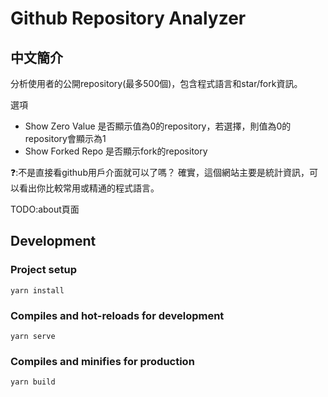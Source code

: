 # Github Repository Analyzer

## 中文簡介

分析使用者的公開repository(最多500個)，包含程式語言和star/fork資訊。

選項
- Show Zero Value 是否顯示值為0的repository，若選擇，則值為0的repository會顯示為1
- Show Forked Repo 是否顯示fork的repository

❓:不是直接看github用戶介面就可以了嗎？
確實，這個網站主要是統計資訊，可以看出你比較常用或精通的程式語言。

TODO:about頁面

## Development

### Project setup
```
yarn install
```
### Compiles and hot-reloads for development
```
yarn serve
```
### Compiles and minifies for production
```
yarn build
```